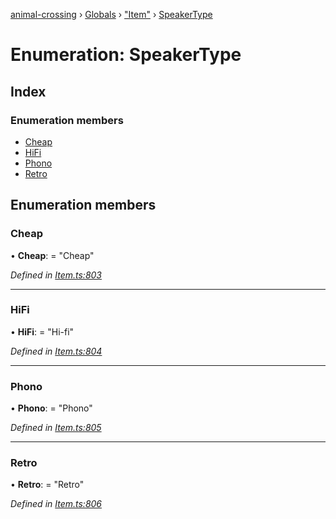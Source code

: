 [animal-crossing](../README.md) › [Globals](../globals.md) › ["Item"](../modules/_item_.md) › [SpeakerType](_item_.speakertype.md)

# Enumeration: SpeakerType

## Index

### Enumeration members

* [Cheap](_item_.speakertype.md#cheap)
* [HiFi](_item_.speakertype.md#hifi)
* [Phono](_item_.speakertype.md#phono)
* [Retro](_item_.speakertype.md#retro)

## Enumeration members

###  Cheap

• **Cheap**: = "Cheap"

*Defined in [Item.ts:803](https://github.com/Norviah/animal-crossing/blob/37c048c/module/types/Item.ts#L803)*

___

###  HiFi

• **HiFi**: = "Hi-fi"

*Defined in [Item.ts:804](https://github.com/Norviah/animal-crossing/blob/37c048c/module/types/Item.ts#L804)*

___

###  Phono

• **Phono**: = "Phono"

*Defined in [Item.ts:805](https://github.com/Norviah/animal-crossing/blob/37c048c/module/types/Item.ts#L805)*

___

###  Retro

• **Retro**: = "Retro"

*Defined in [Item.ts:806](https://github.com/Norviah/animal-crossing/blob/37c048c/module/types/Item.ts#L806)*
